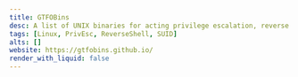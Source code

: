 ```yaml
---
title: GTFOBins
desc: A list of UNIX binaries for acting privilege escalation, reverse shell.
tags: [Linux, PrivEsc, ReverseShell, SUID]
alts: []
website: https://gtfobins.github.io/
render_with_liquid: false
---
```

